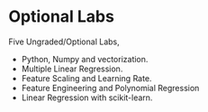 # Optional Labs

Five Ungraded/Optional Labs,

* Python, Numpy and vectorization.
* Multiple Linear Regression.
* Feature Scaling and Learning Rate.
* Feature Engineering and Polynomial Regression
* Linear Regression with scikit-learn.
